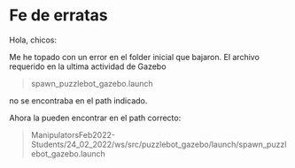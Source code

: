 # Fe de erratas

Hola, chicos:

Me he topado con un error en el folder inicial que bajaron. El archivo requerido en la ultima actividad de Gazebo

> spawn_puzzlebot_gazebo.launch

no se encontraba en el path indicado.

Ahora la pueden encontrar en el path correcto:

> ManipulatorsFeb2022-Students/24_02_2022/ws/src/puzzlebot_gazebo/launch/spawn_puzzlebot_gazebo.launch
